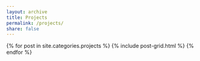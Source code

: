 ```yaml
---
layout: archive
title: Projects
permalink: /projects/ 
share: false
---
```

<div class="tiles">
{% for post in site.categories.projects %}
  {% include post-grid.html %}
{% endfor %}
</div><!-- /.tiles -->